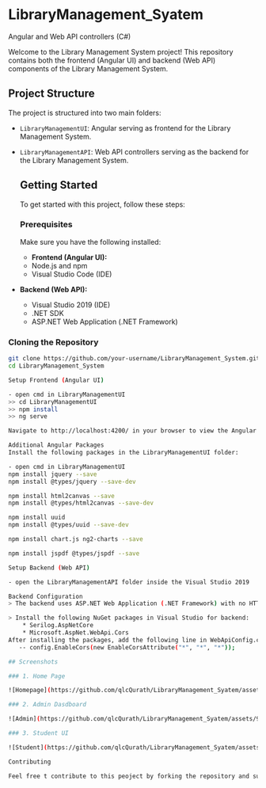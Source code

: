 # LibraryManagement_Syatem
Angular and Web API controllers (C#)

Welcome to the Library Management System project! This repository contains both the frontend (Angular UI) and backend (Web API) components of the Library Management System.

## Project Structure

The project is structured into two main folders:

- `LibraryManagementUI`: Angular serving as frontend for the Library Management System.
- `LibraryManagementAPI`: Web API controllers serving as the backend for the Library Management System.

  ## Getting Started

  To get started with this project, follow these steps:

  ### Prerequisites

  Make sure you have the following installed:

  - **Frontend (Angular UI):**
  - Node.js and npm
  - Visual Studio Code (IDE)

- **Backend (Web API):**
  - Visual Studio 2019 (IDE)
  - .NET SDK
  - ASP.NET Web Application (.NET Framework)

### Cloning the Repository

```bash
git clone https://github.com/your-username/LibraryManagement_System.git
cd LibraryManagement_System

Setup Frontend (Angular UI)

- open cmd in LibraryManagementUI
>> cd LibraryManagementUI
>> npm install
>> ng serve

Navigate to http://localhost:4200/ in your browser to view the Angular UI.

Additional Angular Packages
Install the following packages in the LibraryManagementUI folder:

- open cmd in LibraryManagementUI
npm install jquery --save
npm install @types/jquery --save-dev

npm install html2canvas --save
npm install @types/html2canvas --save-dev

npm install uuid
npm install @types/uuid --save-dev

npm install chart.js ng2-charts --save

npm install jspdf @types/jspdf --save

Setup Backend (Web API)

- open the LibraryManagementAPI folder inside the Visual Studio 2019

Backend Configuration
> The backend uses ASP.NET Web Application (.NET Framework) with no HTTPS configured.

> Install the following NuGet packages in Visual Studio for backend:
    * Serilog.AspNetCore
    * Microsoft.AspNet.WebApi.Cors
After installing the packages, add the following line in WebApiConfig.cs:
   -- config.EnableCors(new EnableCorsAttribute("*", "*", "*"));

## Screenshots

### 1. Home Page

![Homepage](https://github.com/qlcQurath/LibraryManagement_Syatem/assets/91178311/43651f81-a7a1-49cd-a4ee-e90137401dc8)

### 2. Admin Dasdboard

![Admin](https://github.com/qlcQurath/LibraryManagement_Syatem/assets/91178311/b093c81e-ea92-4e96-aed8-d3def83b641e)

### 3. Student UI

![Student](https://github.com/qlcQurath/LibraryManagement_Syatem/assets/91178311/1f6abe5a-2320-4750-83ab-cc0e3abc0ed6)

Contributing

Feel free t contribute to this peoject by forking the repository and submitting a pull request. Any improvements or bug fixes are welocome!
